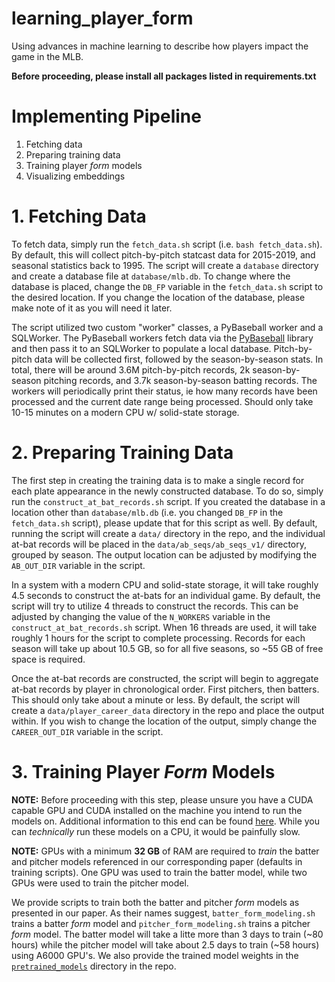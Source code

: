 # learning_player_form
Using advances in machine learning to describe how players impact the game in the MLB.

**Before proceeding, please install all packages listed in requirements.txt**


# Implementing Pipeline
1. Fetching data
2. Preparing training data
3. Training player _form_ models
4. Visualizing embeddings

# 1. Fetching Data

To fetch data, simply run the `fetch_data.sh` script (i.e. `bash fetch_data.sh`).
By default, this will collect pitch-by-pitch statcast data for 2015-2019, and seasonal statistics back to 1995.
The script will create a `database` directory and create a database file at `database/mlb.db`. To change where the
database is placed, change the `DB_FP` variable in the `fetch_data.sh` script to the desired location. If you change the
location of the database, please make note of it as you will need it later.

The script utilized two custom "worker" classes, a PyBaseball worker and a SQLWorker.
The PyBaseball workers fetch data via the [PyBaseball](https://github.com/jldbc/pybaseball) library and then pass it to 
an SQLWorker to populate a local database. Pitch-by-pitch data will be collected first, followed by the season-by-season
stats. In total, there will be around 3.6M pitch-by-pitch records, 2k season-by-season pitching records, and 3.7k
season-by-season batting records.
The workers will periodically print their status, ie how many records have been processed and the current date range
being processed. Should only take 10-15 minutes on a modern CPU w/ solid-state storage.

# 2. Preparing Training Data

The first step in creating the training data is to make a single record for each plate appearance in the newly 
constructed database. To do so, simply run the `construct_at_bat_records.sh` script. If you created the database in a
location other than `database/mlb.db` (i.e. you changed `DB_FP` in the `fetch_data.sh` script), please update that for
this script as well. By default, running the script will create a `data/` directory in the repo, and the individual
at-bat records will be placed in the `data/ab_seqs/ab_seqs_v1/` directory, grouped by season. The output location can be
adjusted by modifying the `AB_OUT_DIR` variable in the script.

In a system with a modern CPU and solid-state storage, it will take roughly 4.5 seconds to construct the at-bats for an
individual game. By default, the script will try to utilize 4 threads to construct the records. This can be adjusted
by changing the value of the `N_WORKERS` variable in the `construct_at_bat_records.sh` script. When 16 threads are used,
it will take roughly 1 hours for the script to complete processing. Records for each season will take up about 10.5 GB,
so for all five seasons, so ~55 GB of free space is required.

Once the at-bat records are constructed, the script will begin to aggregate at-bat records by player in chronological
order. First pitchers, then batters. This should only take about a minute or less. By default, the script will create a
`data/player_career_data` directory in the repo and place the output within. If you wish to change the location of the
output, simply change the `CAREER_OUT_DIR` variable in the script.

# 3. Training Player _Form_ Models
**NOTE:** Before proceeding with this step, please unsure you have a CUDA capable GPU and CUDA installed on the machine
you intend to run the models on. Additional information to this end can be found 
[here](https://pytorch.org/get-started/locally/). While you can _technically_ run these models on a
CPU, it would be painfully slow.

**NOTE:** GPUs with a minimum **32 GB** of RAM are required to *train* the batter and pitcher models referenced in our
corresponding paper (defaults in training scripts). One GPU was used to train the batter model, while two GPUs were 
used to train the pitcher model.

We provide scripts to train both the batter and pitcher _form_ models as presented in our paper. As their names suggest,
`batter_form_modeling.sh` trains a batter _form_ model and `pitcher_form_modeling.sh` trains a pitcher _form_ model. The
batter model will take a litte more than 3 days to train (~80 hours) while the pitcher model will take about 2.5 days to
train (~58 hours) using A6000 GPU's. We also provide the trained model weights in the [`pretrained_models`](pretrained_models) directory in
the repo.
